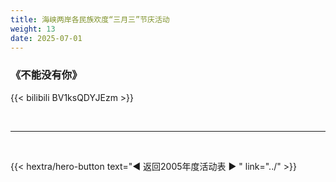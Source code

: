 ```yaml
---
title: 海峡两岸各民族欢度“三月三”节庆活动
weight: 13
date: 2025-07-01
---
```


### 《不能没有你》

{{< bilibili BV1ksQDYJEzm >}}


<br>
<hr>
<br>


{{< hextra/hero-button text="◀ 返回2005年度活动表 ▶ " link="../" >}}